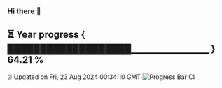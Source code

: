 ### Hi there 👋
⏳ Year progress { ███████████████████▁▁▁▁▁▁▁▁▁▁▁ } 64.21 %
---
⏰ Updated on Fri, 23 Aug 2024 00:34:10 GMT
![Progress Bar CI](https://github.com/Moyi321/Moyi321/workflows/Progress%20Bar%20CI/badge.svg)
